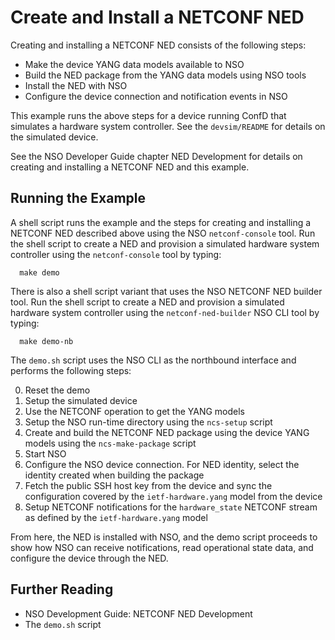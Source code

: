 Create and Install a NETCONF NED
================================

Creating and installing a NETCONF NED consists of the following steps:
- Make the device YANG data models available to NSO
- Build the NED package from the YANG data models using NSO tools
- Install the NED with NSO
- Configure the device connection and notification events in NSO

This example runs the above steps for a device running ConfD that simulates a
hardware system controller. See the `devsim/README` for details on the
simulated device.

See the NSO Developer Guide chapter NED Development for details on creating and
installing a NETCONF NED and this example.

Running the Example
-------------------

A shell script runs the example and the steps for creating and installing a
NETCONF NED described above using the NSO `netconf-console` tool. Run the shell
script to create a NED and provision a simulated hardware system controller
using the `netconf-console` tool by typing:

      make demo

There is also a shell script variant that uses the NSO NETCONF NED builder tool.
Run the shell script to create a NED and provision a simulated hardware system
controller using the `netconf-ned-builder` NSO CLI tool by typing:

      make demo-nb

The `demo.sh` script uses the NSO CLI as the northbound interface and performs
the following steps:

0. Reset the demo
1. Setup the simulated device
2. Use the NETCONF <get-schema> operation to get the YANG models
3. Setup the NSO run-time directory using the `ncs-setup` script
4. Create and build the NETCONF NED package using the device YANG models using
   the `ncs-make-package` script
5. Start NSO
6. Configure the NSO device connection. For NED identity, select the identity
   created when building the package
7. Fetch the public SSH host key from the device and sync the configuration
   covered by the `ietf-hardware.yang` model from the device
8. Setup NETCONF notifications for the `hardware_state` NETCONF stream as
   defined by the `ietf-hardware.yang` model

From here, the NED is installed with NSO, and the demo script proceeds to show
how NSO can receive notifications, read operational state data, and configure
the device through the NED.

Further Reading
---------------

+ NSO Development Guide: NETCONF NED Development
+ The `demo.sh` script
